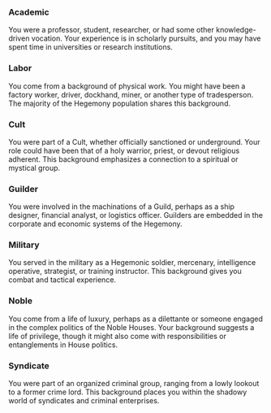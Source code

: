 ### Academic
You were a professor, student, researcher, or had some other knowledge-driven vocation. Your experience is in scholarly pursuits, and you may have spent time in universities or research institutions.

### Labor
You come from a background of physical work. You might have been a factory worker, driver, dockhand, miner, or another type of tradesperson. The majority of the Hegemony population shares this background.

### Cult
You were part of a Cult, whether officially sanctioned or underground. Your role could have been that of a holy warrior, priest, or devout religious adherent. This background emphasizes a connection to a spiritual or mystical group.

### Guilder
You were involved in the machinations of a Guild, perhaps as a ship designer, financial analyst, or logistics officer. Guilders are embedded in the corporate and economic systems of the Hegemony.

### Military
You served in the military as a Hegemonic soldier, mercenary, intelligence operative, strategist, or training instructor. This background gives you combat and tactical experience.

### Noble
You come from a life of luxury, perhaps as a dilettante or someone engaged in the complex politics of the Noble Houses. Your background suggests a life of privilege, though it might also come with responsibilities or entanglements in House politics.

### Syndicate
You were part of an organized criminal group, ranging from a lowly lookout to a former crime lord. This background places you within the shadowy world of syndicates and criminal enterprises.
